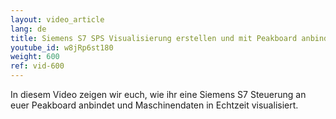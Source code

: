 ```yaml
---
layout: video_article
lang: de
title: Siemens S7 SPS Visualisierung erstellen und mit Peakboard anbinden
youtube_id: w8jRp6st180
weight: 600
ref: vid-600
---
```


In diesem Video zeigen wir euch, wie ihr eine Siemens S7 Steuerung an euer Peakboard anbindet und Maschinendaten in Echtzeit visualisiert.

